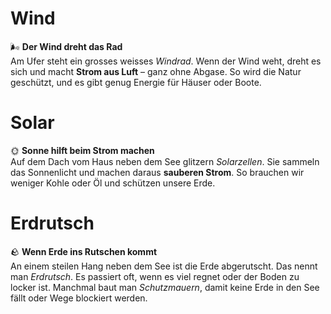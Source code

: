 # Wind
🌬️ **Der Wind dreht das Rad**  
Am Ufer steht ein grosses weisses *Windrad*. Wenn der Wind weht, dreht es sich und macht **Strom aus Luft** – ganz ohne Abgase. So wird die Natur geschützt, und es gibt genug Energie für Häuser oder Boote.

# Solar
🌞 **Sonne hilft beim Strom machen**  
Auf dem Dach vom Haus neben dem See glitzern *Solarzellen*. Sie sammeln das Sonnenlicht und machen daraus **sauberen Strom**. So brauchen wir weniger Kohle oder Öl und schützen unsere Erde.

# Erdrutsch
🪨 **Wenn Erde ins Rutschen kommt**  
An einem steilen Hang neben dem See ist die Erde abgerutscht. Das nennt man *Erdrutsch*. Es passiert oft, wenn es viel regnet oder der Boden zu locker ist. Manchmal baut man *Schutzmauern*, damit keine Erde in den See fällt oder Wege blockiert werden.
